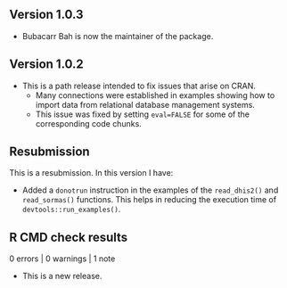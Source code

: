 ## Version 1.0.3

* Bubacarr Bah is now the maintainer of the package.

## Version 1.0.2

* This is a path release intended to fix issues that arise on CRAN.
  * Many connections were established in examples showing how to import data
  from relational database management systems.
  * This issue was fixed by setting `eval=FALSE` for some of the corresponding
  code chunks.
  
## Resubmission

This is a resubmission. In this version I have:
  * Added a `donotrun` instruction in the examples of the `read_dhis2()` and
  `read_sormas()` functions. This helps in reducing the execution time of
  `devtools::run_examples()`.

## R CMD check results

0 errors | 0 warnings | 1 note

* This is a new release.


